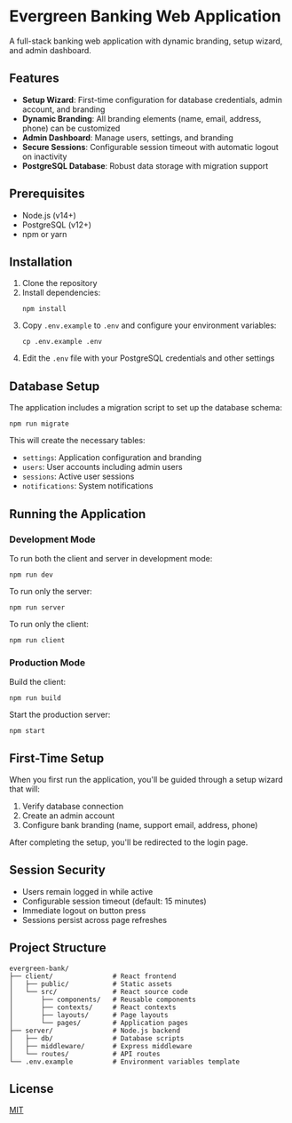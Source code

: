 # Evergreen Banking Web Application

A full-stack banking web application with dynamic branding, setup wizard, and admin dashboard.

## Features

- **Setup Wizard**: First-time configuration for database credentials, admin account, and branding
- **Dynamic Branding**: All branding elements (name, email, address, phone) can be customized
- **Admin Dashboard**: Manage users, settings, and branding
- **Secure Sessions**: Configurable session timeout with automatic logout on inactivity
- **PostgreSQL Database**: Robust data storage with migration support

## Prerequisites

- Node.js (v14+)
- PostgreSQL (v12+)
- npm or yarn

## Installation

1. Clone the repository
2. Install dependencies:
   ```
   npm install
   ```
3. Copy `.env.example` to `.env` and configure your environment variables:
   ```
   cp .env.example .env
   ```
4. Edit the `.env` file with your PostgreSQL credentials and other settings

## Database Setup

The application includes a migration script to set up the database schema:

```
npm run migrate
```

This will create the necessary tables:
- `settings`: Application configuration and branding
- `users`: User accounts including admin users
- `sessions`: Active user sessions
- `notifications`: System notifications

## Running the Application

### Development Mode

To run both the client and server in development mode:

```
npm run dev
```

To run only the server:

```
npm run server
```

To run only the client:

```
npm run client
```

### Production Mode

Build the client:

```
npm run build
```

Start the production server:

```
npm start
```

## First-Time Setup

When you first run the application, you'll be guided through a setup wizard that will:

1. Verify database connection
2. Create an admin account
3. Configure bank branding (name, support email, address, phone)

After completing the setup, you'll be redirected to the login page.

## Session Security

- Users remain logged in while active
- Configurable session timeout (default: 15 minutes)
- Immediate logout on button press
- Sessions persist across page refreshes

## Project Structure

```
evergreen-bank/
├── client/               # React frontend
│   ├── public/           # Static assets
│   └── src/              # React source code
│       ├── components/   # Reusable components
│       ├── contexts/     # React contexts
│       ├── layouts/      # Page layouts
│       └── pages/        # Application pages
├── server/               # Node.js backend
│   ├── db/               # Database scripts
│   ├── middleware/       # Express middleware
│   └── routes/           # API routes
└── .env.example          # Environment variables template
```

## License

[MIT](LICENSE)